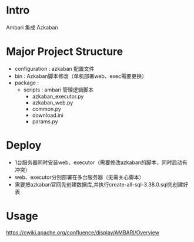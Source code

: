 # Intro
Ambari 集成 Azkaban

# Major Project Structure
- configuration : azkaban 配置文件
- bin : Azkaban脚本修改（单机部署web、exec需要更换） 
- package : 
  - scripts :  ambari 管理逻辑脚本
    - azkaban_executor.py  
    - azkaban_web.py
    - common.py
    - download.ini
    - params.py

# Deploy

- 1台服务器同时安装web、executor（需要修改azkaban的脚本，同时启动有冲突）
- web、executor分别部署在多台服务器（无需关心脚本）
- 需要按azkaban官网先创建数据库,并执行create-all-sql-3.38.0.sql先创建好表

# Usage

https://cwiki.apache.org/confluence/display/AMBARI/Overview
